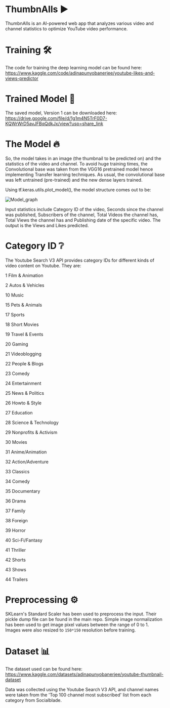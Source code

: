 # ThumbnAIls ▶️
ThumbnAIls is an AI-powered web app that analyzes various video and channel statistics to optimize YouTube video performance. 

# Training 🛠️
The code for training the deep learning model can be found here: https://www.kaggle.com/code/adinapunyobanerjee/youtube-likes-and-views-predictor

# Trained Model 💎
The saved model, Version 1 can be downloaded here: https://drive.google.com/file/d/1g1m4N5TrF0D7-KQWrWrD5avJFBqQdkJx/view?usp=share_link

# The Model 🔥
So, the model takes in an image (the thumbnail to be predicted on) and the statistics of the video and channel.
To avoid huge training times, the Convolutional base was taken from the VGG16 pretrained model hence implementing Transfer learning techniques.
As usual, the convolutional base was left untrained (pre-trained) and the new dense layers trained.

Using tf.keras.utils.plot_model(), the model structure comes out to be:

![Model_graph](https://user-images.githubusercontent.com/110435416/225056423-4e6773c9-f185-4d15-8505-799d3bfb21ce.png)

Input statistics include Category ID of the video, Seconds since the channel was published,	Subscribers of the channel,	Total Videos the channel has,	Total Views the channel has and	Publishing date of the specific video.
The output is the Views and Likes predicted.

# Category ID ❔
The Youtube Search V3 API provides category IDs for different kinds of video content on Youtube. They are:

1	Film & Animation

2	Autos & Vehicles

10	Music

15	Pets & Animals

17	Sports

18	Short Movies

19	Travel & Events

20	Gaming

21	Videoblogging

22	People & Blogs

23	Comedy

24	Entertainment

25	News & Politics

26	Howto & Style

27	Education

28	Science & Technology

29	Nonprofits & Activism

30	Movies

31	Anime/Animation

32	Action/Adventure

33	Classics

34	Comedy

35	Documentary

36	Drama

37	Family

38	Foreign

39	Horror

40	Sci-Fi/Fantasy

41	Thriller

42	Shorts

43	Shows

44	Trailers

# Preprocessing ⚙️
SKLearn's Standard Scaler has been used to preprocess the input. Their pickle dump file can be found in the main repo.
Simple image normalization has been used to get image pixel values between the range of 0 to 1.
Images were also resized to `150*150` resolution before training.

# Dataset 📊
The dataset used can be found here: https://www.kaggle.com/datasets/adinapunyobanerjee/youtube-thumbnail-dataset

Data was collected using the Youtube Search V3 API, and channel names were taken from the 'Top 100 channel most subscribed' list from each category from Socialblade.

